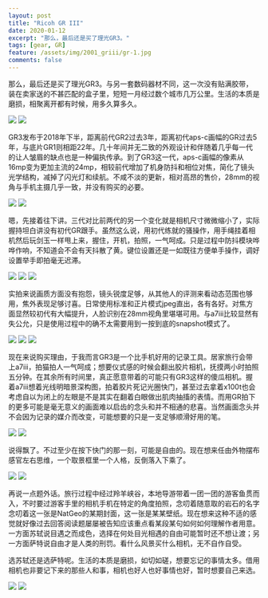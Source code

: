 ```yaml
---
layout: post
title: "Ricoh GR III"
date: 2020-01-12
excerpt: "那么，最后还是买了理光GR3。"
tags: [gear, GR]
feature: /assets/img/2001_griii/gr-1.jpg
comments: false
---
```


那么，最后还是买了理光GR3。与另一套数码器材不同，这一次没有贴满胶带，装在卖家送的不甚匹配的盒子里，短短一月经过数个城市几万公里。生活的本质是磨损，相聚离开都有时候，用多久算多久。

![](/assets/img/2001_griii/gr-2.jpg)
![](/assets/img/2001_griii/gr-3.jpg)

GR3发布于2018年下半，距离前代GR2过去3年，距离初代aps-c画幅的GR过去5年，与底片GR1则相距22年。几十年间并无二致的外观设计和伴随着几乎每一代的让人皱眉的缺点也是一种偏执传承。到了GR3这一代，aps-c画幅的像素从16mp变为更加主流的24mp，相较前代增加了机身防抖和相位对焦，简化了镜头光学结构，减掉了闪光灯和续航。不咸不淡的更新，相对高昂的售价，28mm的视角与手机主摄几乎一致，并没有购买的必要。

![](/assets/img/2001_griii/gr-4.jpg)
![](/assets/img/2001_griii/gr-5.jpg)

嗯，先接着往下讲。三代对比前两代的另一个变化就是相机尺寸微微缩小了，实际握持坦白讲没有初代GR跟手。虽然这么说，用初代练就的骚操作，用手绳挂着相机然后玩剑玉一样甩上来，握住，开机，拍照，一气呵成。只是过程中防抖模块哗哗作响，不知道会不会有天抖散了黄。键位设置还是一如既往方便单手操作，调好设置举手即拍毫无迟滞。

![](/assets/img/2001_griii/5-4.jpg)
![](/assets/img/2001_griii/5-1.jpg)
![](/assets/img/2001_griii/5-3.jpg)

实拍来说画质方面没有抱怨，镜头锐度足够，从其他人的评测来看动态范围也够用，焦外表现足够讨喜。日常使用标准和正片模式jpeg直出，各有各好。对焦方面显然较初代有大幅提升，人脸识别在28mm视角里堪堪可用。与a7iii比较显然有失公允，只是使用过程中的确不太需要用到一按到底的snapshot模式了。

![](/assets/img/2001_griii/5-5.jpg)
![](/assets/img/2001_griii/5-7.jpg)
![](/assets/img/2001_griii/5-8.jpg)

现在来说购买理由，于我而言GR3是一个比手机好用的记录工具。居家旅行会带上a7iii，拍猫拍人一气呵成；想要仪式感的时候会翻出胶片相机，抚摸两小时拍照五分钟。在其余所有时间里，真正愿意带着的可能只有GR3这样的傻瓜相机。握着a7iii想着光线明暗景深构图，拍着胶片死记光圈快门，甚至过去拿着x100t也会考虑自以为闭上的左眼是不是其实在翻着白眼做出肌肉抽搐的表情。而用GR拍下的更多可能是毫无意义的画面难以启齿的念头和并不相通的悲喜。当然画面念头并不会因为记录的媒介而改变，可能想要的只是一支足够顺滑好用的笔。

![](/assets/img/2001_griii/4-3.jpg)
![](/assets/img/2001_griii/4-7.jpg)

说得飘了。不过至少在按下快门的那一刻，可能是自由的。现在想来任由外物摆布感官左右思维，一个取景框里一个人格，反倒落入下乘了。

![](/assets/img/2001_griii/4-4.jpg)
![](/assets/img/2001_griii/4-10.jpg)

再说一点题外话。旅行过程中经过羚羊峡谷，本地导游带着一团一团的游客鱼贯而入，不时要过游客手里的相机手机在特定的角度拍照，念叨着随意取的岩石的名字念叨着这一张是NatGeo的某期封面，这一张是某某壁纸。现在想来这种不适的感觉就好像过去回答阅读题屡屡被告知应该重点看某段某句如何如何理解作者用意。一方面苏轼说目遇之而成色，选择在何处目光相遇的自由可能暂时还不想让渡；另一方面萨特说自由才是人类的刑罚。看什么风景买什么相机，无不自作自受。

选苏轼还是选萨特呢。生活的本质是磨损，如切如磋，想要忘记的事情太多。借用相机也非要记下来的那些人和事，相机也好人也好事情也好，暂时想要自己来选。

![](/assets/img/2001_griii/5-9.jpg)
![](/assets/img/2001_griii/gr-6.jpg)
